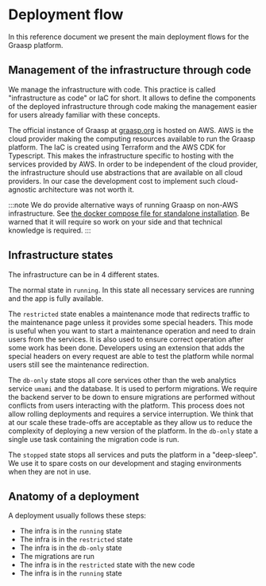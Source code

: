 # Deployment flow

In this reference document we present the main deployment flows for the Graasp platform.

## Management of the infrastructure through code

We manage the infrastructure with code. This practice is called "infrastructure
as code" or IaC for short. It allows to define the components of the deployed
infrastructure through code making the management easier for users already
familiar with these concepts.

The official instance of Graasp at [graasp.org](https://graasp.org) is hosted
on AWS. AWS is the cloud provider making the computing resources available to
run the Graasp platform.
The IaC is created using Terraform and the AWS CDK for Typescript.
This makes the infrastructure specific to hosting with the services provided
by AWS. In order to be independent of the cloud provider, the infrastructure
should use abstractions that are available on all cloud providers.
In our case the development cost to implement such cloud-agnostic architecture
was not worth it.

:::note
We do provide alternative ways of running Graasp on non-AWS infrastructure.
See [the docker compose file for standalone installation](https://github.com/graasp/graasp/blob/main/docker/compose.yml).
Be warned that it will require so work on your side and that technical knowledge
is required.
:::

## Infrastructure states

The infrastructure can be in 4 different states.

The normal state in `running`. In this state all necessary services are running
and the app is fully available.

The `restricted` state enables a maintenance mode that redirects traffic to
the maintenance page unless it provides some special headers. This mode is
useful when you want to start a maintenance operation and need to drain users
from the services. It is also used to ensure correct operation after some
work has been done. Developers using an extension that adds the special headers
on every request are able to test the platform while normal users still see the
maintenance redirection.

The `db-only` state stops all core services other than the web analytics service
`umami` and the database. It is used to perform migrations. We require the
backend server to be down to ensure migrations are performed without conflicts
from users interacting with the platform. This process does not allow rolling
deployments and requires a service interruption. We think that at our scale these
trade-offs are acceptable as they allow us to reduce the complexity of deploying
a new version of the platform. In the `db-only` state a single use task containing
the migration code is run.

The `stopped` state stops all services and puts the platform in a "deep-sleep".
We use it to spare costs on our development and staging environments when they
are not in use.

## Anatomy of a deployment

A deployment usually follows these steps:

- The infra is in the `running` state
- The infra is in the `restricted` state
- The infra is in the `db-only` state
- The migrations are run
- The infra is in the `restricted` state with the new code
- The infra is in the `running` state
